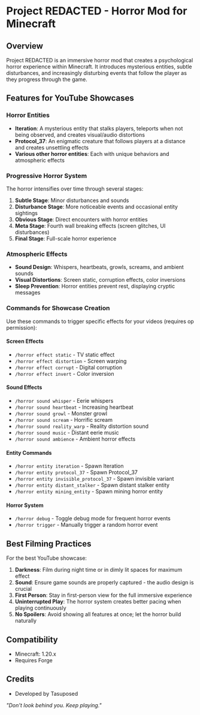 # Project REDACTED - Horror Mod for Minecraft

## Overview
Project REDACTED is an immersive horror mod that creates a psychological horror experience within Minecraft. It introduces mysterious entities, subtle disturbances, and increasingly disturbing events that follow the player as they progress through the game.

## Features for YouTube Showcases

### Horror Entities
- **Iteration**: A mysterious entity that stalks players, teleports when not being observed, and creates visual/audio distortions
- **Protocol_37**: An enigmatic creature that follows players at a distance and creates unsettling effects
- **Various other horror entities**: Each with unique behaviors and atmospheric effects

### Progressive Horror System
The horror intensifies over time through several stages:
1. **Subtle Stage**: Minor disturbances and sounds
2. **Disturbance Stage**: More noticeable events and occasional entity sightings
3. **Obvious Stage**: Direct encounters with horror entities
4. **Meta Stage**: Fourth wall breaking effects (screen glitches, UI disturbances)
5. **Final Stage**: Full-scale horror experience

### Atmospheric Effects
- **Sound Design**: Whispers, heartbeats, growls, screams, and ambient sounds
- **Visual Distortions**: Screen static, corruption effects, color inversions
- **Sleep Prevention**: Horror entities prevent rest, displaying cryptic messages

### Commands for Showcase Creation
Use these commands to trigger specific effects for your videos (requires op permission):

#### Screen Effects
- `/horror effect static` - TV static effect
- `/horror effect distortion` - Screen warping
- `/horror effect corrupt` - Digital corruption
- `/horror effect invert` - Color inversion

#### Sound Effects
- `/horror sound whisper` - Eerie whispers
- `/horror sound heartbeat` - Increasing heartbeat
- `/horror sound growl` - Monster growl
- `/horror sound scream` - Horrific scream
- `/horror sound reality_warp` - Reality distortion sound
- `/horror sound music` - Distant eerie music
- `/horror sound ambience` - Ambient horror effects

#### Entity Commands
- `/horror entity iteration` - Spawn Iteration
- `/horror entity protocol_37` - Spawn Protocol_37
- `/horror entity invisible_protocol_37` - Spawn invisible variant
- `/horror entity distant_stalker` - Spawn distant stalker entity
- `/horror entity mining_entity` - Spawn mining horror entity

#### Horror System
- `/horror debug` - Toggle debug mode for frequent horror events
- `/horror trigger` - Manually trigger a random horror event

## Best Filming Practices
For the best YouTube showcase:

1. **Darkness**: Film during night time or in dimly lit spaces for maximum effect
2. **Sound**: Ensure game sounds are properly captured - the audio design is crucial
3. **First Person**: Stay in first-person view for the full immersive experience
4. **Uninterrupted Play**: The horror system creates better pacing when playing continuously
5. **No Spoilers**: Avoid showing all features at once; let the horror build naturally

## Compatibility
- Minecraft: 1.20.x
- Requires Forge

## Credits
- Developed by Tasuposed

*"Don't look behind you. Keep playing."* 